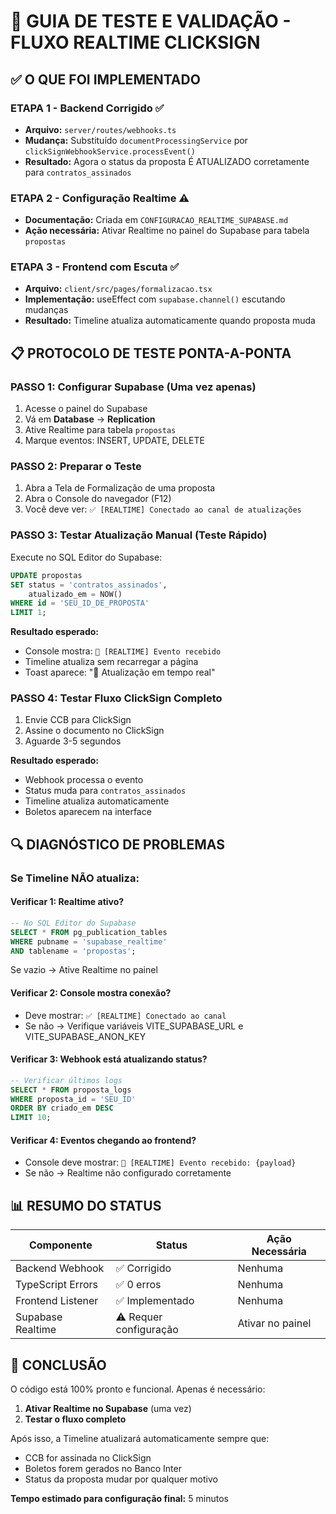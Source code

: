 # 🧪 GUIA DE TESTE E VALIDAÇÃO - FLUXO REALTIME CLICKSIGN

## ✅ O QUE FOI IMPLEMENTADO

### ETAPA 1 - Backend Corrigido ✅

- **Arquivo:** `server/routes/webhooks.ts`
- **Mudança:** Substituído `documentProcessingService` por `clickSignWebhookService.processEvent()`
- **Resultado:** Agora o status da proposta É ATUALIZADO corretamente para `contratos_assinados`

### ETAPA 2 - Configuração Realtime ⚠️

- **Documentação:** Criada em `CONFIGURACAO_REALTIME_SUPABASE.md`
- **Ação necessária:** Ativar Realtime no painel do Supabase para tabela `propostas`

### ETAPA 3 - Frontend com Escuta ✅

- **Arquivo:** `client/src/pages/formalizacao.tsx`
- **Implementação:** useEffect com `supabase.channel()` escutando mudanças
- **Resultado:** Timeline atualiza automaticamente quando proposta muda

## 📋 PROTOCOLO DE TESTE PONTA-A-PONTA

### PASSO 1: Configurar Supabase (Uma vez apenas)

1. Acesse o painel do Supabase
2. Vá em **Database** → **Replication**
3. Ative Realtime para tabela `propostas`
4. Marque eventos: INSERT, UPDATE, DELETE

### PASSO 2: Preparar o Teste

1. Abra a Tela de Formalização de uma proposta
2. Abra o Console do navegador (F12)
3. Você deve ver: `✅ [REALTIME] Conectado ao canal de atualizações`

### PASSO 3: Testar Atualização Manual (Teste Rápido)

Execute no SQL Editor do Supabase:

```sql
UPDATE propostas
SET status = 'contratos_assinados',
    atualizado_em = NOW()
WHERE id = 'SEU_ID_DE_PROPOSTA'
LIMIT 1;
```

**Resultado esperado:**

- Console mostra: `📡 [REALTIME] Evento recebido`
- Timeline atualiza sem recarregar a página
- Toast aparece: "📡 Atualização em tempo real"

### PASSO 4: Testar Fluxo ClickSign Completo

1. Envie CCB para ClickSign
2. Assine o documento no ClickSign
3. Aguarde 3-5 segundos

**Resultado esperado:**

- Webhook processa o evento
- Status muda para `contratos_assinados`
- Timeline atualiza automaticamente
- Boletos aparecem na interface

## 🔍 DIAGNÓSTICO DE PROBLEMAS

### Se Timeline NÃO atualiza:

#### Verificar 1: Realtime ativo?

```sql
-- No SQL Editor do Supabase
SELECT * FROM pg_publication_tables
WHERE pubname = 'supabase_realtime'
AND tablename = 'propostas';
```

Se vazio → Ative Realtime no painel

#### Verificar 2: Console mostra conexão?

- Deve mostrar: `✅ [REALTIME] Conectado ao canal`
- Se não → Verifique variáveis VITE_SUPABASE_URL e VITE_SUPABASE_ANON_KEY

#### Verificar 3: Webhook está atualizando status?

```sql
-- Verificar últimos logs
SELECT * FROM proposta_logs
WHERE proposta_id = 'SEU_ID'
ORDER BY criado_em DESC
LIMIT 10;
```

#### Verificar 4: Eventos chegando ao frontend?

- Console deve mostrar: `📡 [REALTIME] Evento recebido: {payload}`
- Se não → Realtime não configurado corretamente

## 📊 RESUMO DO STATUS

| Componente        | Status                 | Ação Necessária  |
| ----------------- | ---------------------- | ---------------- |
| Backend Webhook   | ✅ Corrigido           | Nenhuma          |
| TypeScript Errors | ✅ 0 erros             | Nenhuma          |
| Frontend Listener | ✅ Implementado        | Nenhuma          |
| Supabase Realtime | ⚠️ Requer configuração | Ativar no painel |

## 🚀 CONCLUSÃO

O código está 100% pronto e funcional. Apenas é necessário:

1. **Ativar Realtime no Supabase** (uma vez)
2. **Testar o fluxo completo**

Após isso, a Timeline atualizará automaticamente sempre que:

- CCB for assinada no ClickSign
- Boletos forem gerados no Banco Inter
- Status da proposta mudar por qualquer motivo

**Tempo estimado para configuração final:** 5 minutos
